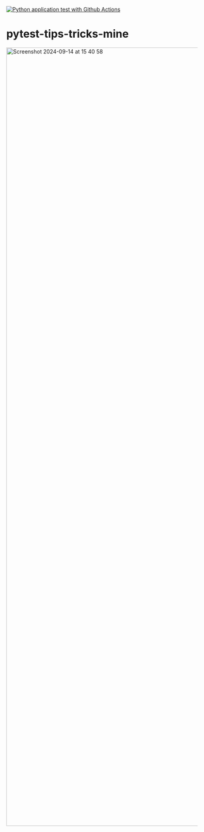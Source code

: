 [![Python application test with Github Actions](https://github.com/ilyos-nishanov/pytest-tips-tricks-mine/actions/workflows/testing-ci.yml/badge.svg)](https://github.com/ilyos-nishanov/pytest-tips-tricks-mine/actions/workflows/testing-ci.yml)

# pytest-tips-tricks-mine

<img width="2048" alt="Screenshot 2024-09-14 at 15 40 58" src="https://github.com/user-attachments/assets/5115fb94-21c7-42a3-b4ba-ad50cbc2743f">
